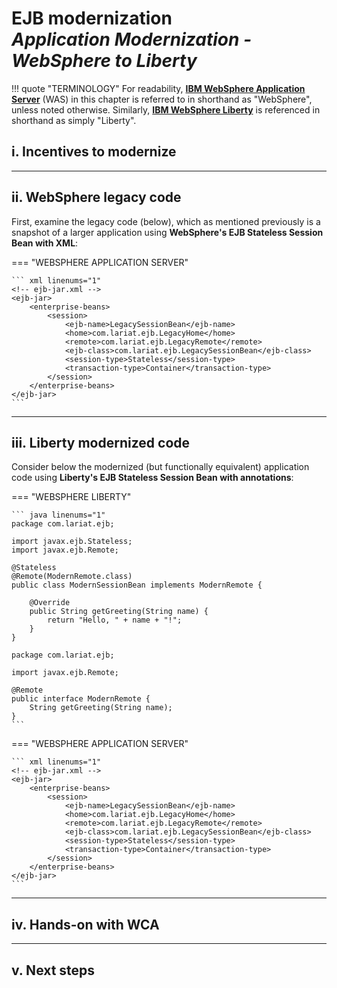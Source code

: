 # **EJB modernization**</br>*Application Modernization - WebSphere to Liberty*

!!! quote "TERMINOLOGY"
    For readability, <a href="https://www.ibm.com/products/websphere-application-server" target="_blank">**IBM WebSphere Application Server**</a> (WAS) in this chapter is referred to in shorthand as "WebSphere", unless noted otherwise. Similarly, <a href="https://www.ibm.com/products/cloud-pak-for-applications/liberty" target="_blank">**IBM WebSphere Liberty**</a> is referenced in shorthand as simply "Liberty".
    
## **i. Incentives to modernize**



---

## **ii. WebSphere legacy code**

First, examine the legacy code (below), which as mentioned previously is a snapshot of a larger application using **WebSphere's EJB Stateless Session Bean with XML**:

=== "WEBSPHERE APPLICATION SERVER"

    ``` xml linenums="1"
    <!-- ejb-jar.xml -->
    <ejb-jar>
        <enterprise-beans>
            <session>
                <ejb-name>LegacySessionBean</ejb-name>
                <home>com.lariat.ejb.LegacyHome</home>
                <remote>com.lariat.ejb.LegacyRemote</remote>
                <ejb-class>com.lariat.ejb.LegacySessionBean</ejb-class>
                <session-type>Stateless</session-type>
                <transaction-type>Container</transaction-type>
            </session>
        </enterprise-beans>
    </ejb-jar>
    ```

---

## **iii. Liberty modernized code**

Consider below the modernized (but functionally equivalent) application code using **Liberty's EJB Stateless Session Bean with annotations**:

=== "WEBSPHERE LIBERTY"

    ``` java linenums="1"
    package com.lariat.ejb;

    import javax.ejb.Stateless;
    import javax.ejb.Remote;

    @Stateless
    @Remote(ModernRemote.class)
    public class ModernSessionBean implements ModernRemote {

        @Override
        public String getGreeting(String name) {
            return "Hello, " + name + "!";
        }
    }

    package com.lariat.ejb;

    import javax.ejb.Remote;

    @Remote
    public interface ModernRemote {
        String getGreeting(String name);
    }
    ```

=== "WEBSPHERE APPLICATION SERVER"

    ``` xml linenums="1"
    <!-- ejb-jar.xml -->
    <ejb-jar>
        <enterprise-beans>
            <session>
                <ejb-name>LegacySessionBean</ejb-name>
                <home>com.lariat.ejb.LegacyHome</home>
                <remote>com.lariat.ejb.LegacyRemote</remote>
                <ejb-class>com.lariat.ejb.LegacySessionBean</ejb-class>
                <session-type>Stateless</session-type>
                <transaction-type>Container</transaction-type>
            </session>
        </enterprise-beans>
    </ejb-jar>
    ```

---

## **iv. Hands-on with WCA**



---

## **v. Next steps**


